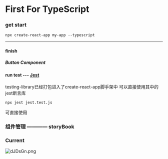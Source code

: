 # First For TypeScript

### get start
`npx create-react-app my-app --typescript`

---

#### finish
##### Button Component

#### run test --- [Jest](https://jestjs.io/)
testing-library已经打包进入了create-react-app脚手架中
可以直接使用其中的jest断言库

`npx jest jest.test.js`

可直接使用

### 组件管理 ———— storyBook
### Current
<!-- ![最终展示效果](https://github.com/NnnLillian/Just-Antd/tree/master/public/readmeImage/currentPage.png) -->

![dJDsGn.png](https://s1.ax1x.com/2020/08/20/dJDsGn.png)